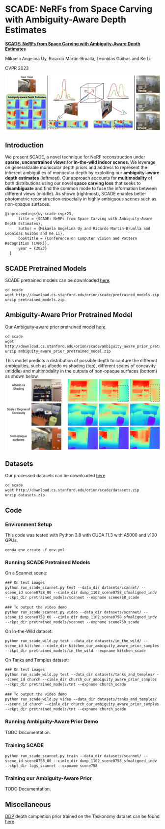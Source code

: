 # SCADE: NeRFs from Space Carving with Ambiguity-Aware Depth Estimates 
**[SCADE: NeRFs from Space Carving with Ambiguity-Aware Depth Estimates](https://scade-spacecarving-nerfs.github.io)** 

Mikaela Angelina Uy, Ricardo Martin-Brualla, Leonidas Guibas and Ke Li

CVPR 2023


![pic-network](scade_teaser_corrected.png)

## Introduction
We present SCADE, a novel technique for NeRF reconstruction under **sparse, unconstrained views** for **in-the-wild indoor scenes**. We leverage on generalizable monocular depth priors and address to represent the inherent ambiguities of monocular depth by exploiting our **ambiguity-aware depth estimates** (leftmost). Our approach accounts for **multimodality** of both distributions using our novel **space carving loss** that seeks to **disambiguate** and find the common mode to fuse the information between different views (middle). As shown (rightmost), SCADE enables better photometric reconstruction especially in highly ambiguous scenes such as non-opaque surfaces.

```
@inproceedings{uy-scade-cvpr23,
      title = {SCADE: NeRFs from Space Carving with Ambiguity-Aware Depth Estimates},
      author = {Mikaela Angelina Uy and Ricardo Martin-Brualla and Leonidas Guibas and Ke Li},
      booktitle = {Conference on Computer Vision and Pattern Recognition (CVPR)},
      year = {2023}
  }
```

## SCADE Pretrained Models
SCADE pretrained models can be downloaded [here](http://download.cs.stanford.edu/orion/scade/pretrained_models.zip).
```
cd scade
wget http://download.cs.stanford.edu/orion/scade/pretrained_models.zip
unzip pretrained_models.zip
```

## Ambiguity-Aware Prior Pretrained Model
Our Ambiguity-aware prior pretrained model [here](http://download.cs.stanford.edu/orion/scade/ambiguity_aware_prior_pretrained_model.zip).
```
cd scade
wget http://download.cs.stanford.edu/orion/scade/ambiguity_aware_prior_pretrained_model.zip
unzip ambiguity_aware_prior_pretrained_model.zip
```

This model predicts a distribution of possible depth to capture the different ambiguities, such as albedo vs shading (top), different scales of concavity (middle) and multimodality in the outputs of non-opaque surfaces (bottom) as shown below.
![pic-network](ambiguity_aware_prior_estimates.png)

## Datasets
Our processed datasets can be downloaded [here](http://download.cs.stanford.edu/orion/scade/datasets.zip).
```
cd scade
wget http://download.cs.stanford.edu/orion/scade/datasets.zip
unzip datasets.zip
```

## Code

### Environment Setup
This code was tested with Python 3.8 with CUDA 11.3 with A5000 and v100 GPUs.
```
conda env create -f env.yml
```
### Running SCADE Pretrained Models
On a Scannet scene:
```
### On test images
python run_scade_scannet.py test --data_dir datasets/scannet/ --scene_id scene0758_00 --cimle_dir dump_1102_scene0758_sfmaligned_indv --ckpt_dir pretrained_models/scannet --expname scene758_scade

### To output the video demo
python run_scade_scannet.py video --data_dir datasets/scannet/ --scene_id scene0758_00 --cimle_dir dump_1102_scene0758_sfmaligned_indv --ckpt_dir pretrained_models/scannet --expname scene758_scade
```

On In-the-Wild dataset:
```
python run_scade_wild.py test --data_dir datasets/in_the_wild/ --scene_id kitchen --cimle_dir kitchen_our_ambiguity_aware_prior_samples --ckpt_dir pretrained_models/in_the_wild --expname kitchen_scade
```

On Tanks and Temples dataset:
```
### On test images
python run_scade_wild.py test --data_dir datasets/tanks_and_temples/ --scene_id church --cimle_dir church_our_ambiguity_aware_prior_samples --ckpt_dir pretrained_models/tnt --expname church_scade

### To output the video demo
python run_scade_wild.py video --data_dir datasets/tanks_and_temples/ --scene_id church --cimle_dir church_our_ambiguity_aware_prior_samples --ckpt_dir pretrained_models/tnt --expname church_scade
```

### Running Ambiguity-Aware Prior Demo

TODO Documentation.

### Training SCADE
```
python run_scade_scannet.py train --data_dir datasets/scannet/ --scene_id scene0758_00 --cimle_dir dump_1102_scene0758_sfmaligned_indv --ckpt_dir logs_scannet --expname scene758
```

### Training our Ambiguity-Aware Prior
TODO Documentation.

## Miscellaneous
[DDP](https://github.com/barbararoessle/dense_depth_priors_nerf) depth completion prior trained on the Taskonomy dataset can be found [here](http://download.cs.stanford.edu/orion/scade/ddp_completion_taskonomy_prior.zip).
